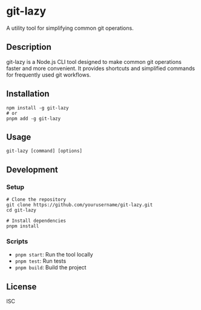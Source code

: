 # git-lazy

A utility tool for simplifying common git operations.

## Description

git-lazy is a Node.js CLI tool designed to make common git operations faster and more convenient. It provides shortcuts and simplified commands for frequently used git workflows.

## Installation

```
npm install -g git-lazy
# or
pnpm add -g git-lazy
```

## Usage

```
git-lazy [command] [options]
```

## Development

### Setup

```
# Clone the repository
git clone https://github.com/yourusername/git-lazy.git
cd git-lazy

# Install dependencies
pnpm install
```

### Scripts

- `pnpm start`: Run the tool locally
- `pnpm test`: Run tests
- `pnpm build`: Build the project

## License

ISC